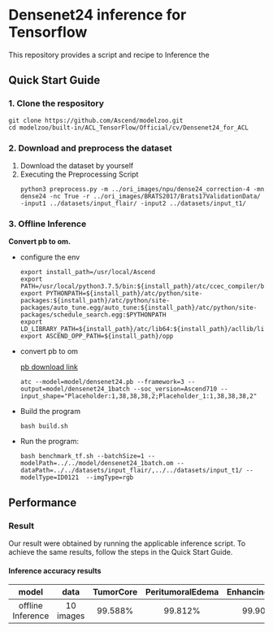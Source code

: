# Densenet24 inference for Tensorflow

This repository provides a script and recipe to Inference the

## Quick Start Guide

### 1. Clone the respository

```shell
git clone https://github.com/Ascend/modelzoo.git
cd modelzoo/built-in/ACL_TensorFlow/Official/cv/Densenet24_for_ACL
```

### 2. Download and preprocess the dataset

1. Download the dataset by yourself
2. Executing the Preprocessing Script
   ```
   python3 preprocess.py -m ../ori_images/npu/dense24_correction-4 -mn dense24 -nc True -r ../ori_images/BRATS2017/Brats17ValidationData/ -input1 ../datasets/input_flair/ -input2 ../datasets/input_t1/
   ```
 
### 3. Offline Inference

**Convert pb to om.**

- configure the env

  ```
  export install_path=/usr/local/Ascend
  export PATH=/usr/local/python3.7.5/bin:${install_path}/atc/ccec_compiler/bin:${install_path}/atc/bin:$PATH
  export PYTHONPATH=${install_path}/atc/python/site-packages:${install_path}/atc/python/site-packages/auto_tune.egg/auto_tune:${install_path}/atc/python/site-packages/schedule_search.egg:$PYTHONPATH
  export LD_LIBRARY_PATH=${install_path}/atc/lib64:${install_path}/acllib/lib64:$LD_LIBRARY_PATH
  export ASCEND_OPP_PATH=${install_path}/opp
  ```

- convert pb to om

  [pb download link](https://modelzoo-train-atc.obs.cn-north-4.myhuaweicloud.com/003_Atc_Models/modelzoo/Official/cv/DenseNet24_for_ACL.zip)

  ```
  atc --model=model/densenet24.pb --framework=3 --output=model/densenet24_1batch --soc_version=Ascend710 --input_shape="Placeholder:1,38,38,38,2;Placeholder_1:1,38,38,38,2"
  ```

- Build the program

  ```
  bash build.sh
  ```

- Run the program:

  ```
  bash benchmark_tf.sh --batchSize=1 --modelPath=../../model/densenet24_1batch.om --dataPath=../../datasets/input_flair/,../../datasets/input_t1/ --modelType=ID0121  --imgType=rgb 
  ```
  
## Performance

### Result

Our result were obtained by running the applicable inference script. To achieve the same results, follow the steps in the Quick Start Guide.

#### Inference accuracy results

|       model       |  **data**  |   TumorCore   |    PeritumoralEdema    |    EnhancingTumor   |
| :---------------: |  :------:  | :-----------: | :--------------------: | :-----------------: |
| offline Inference |  10 images |     99.588%   |         99.812%        |        99.901%      |

